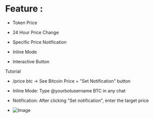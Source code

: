 # Feature :
- Token Price

- 24 Hour Price Change

- Specific Price Notification

- Inline Mode

- Interactive Button

Tutorial
- /price btc → See Bitcoin Price + "Set Notification" button
- Inline Mode: Type @yourbotusername BTC in any chat
- Notification: After clicking "Set notification", enter the target price

- ![Image](https://github.com/user-attachments/assets/3d4ff0b8-cd11-4736-b8bc-76858c66e2fc)



  

